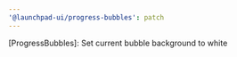 ```yaml
---
'@launchpad-ui/progress-bubbles': patch
---
```


[ProgressBubbles]: Set current bubble background to white
